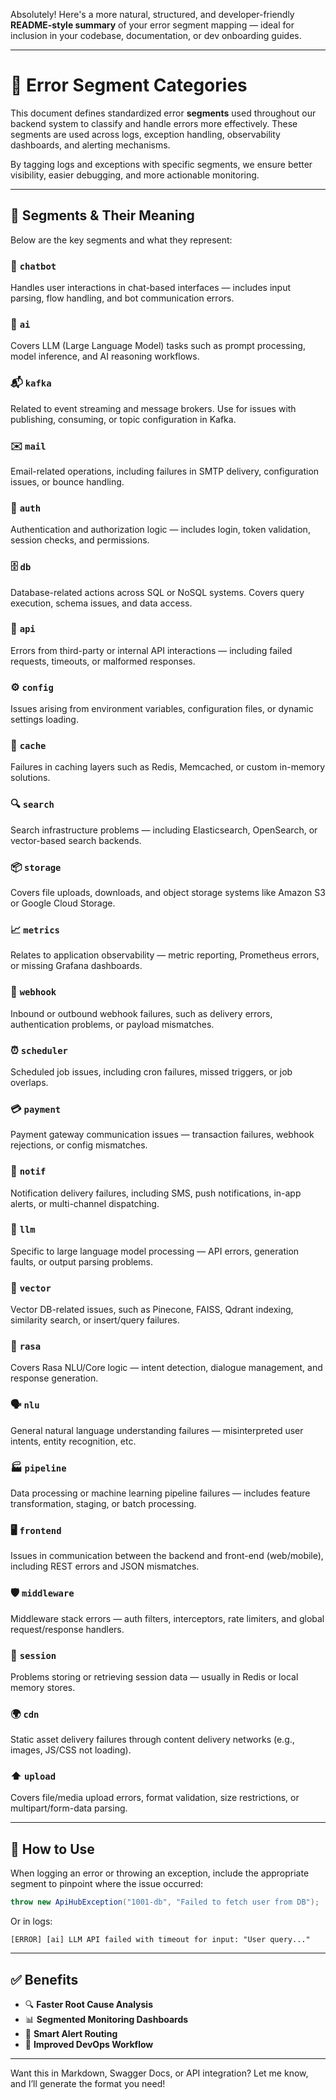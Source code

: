 Absolutely! Here's a more natural, structured, and developer-friendly **README-style summary** of your error segment mapping — ideal for inclusion in your codebase, documentation, or dev onboarding guides.

---

# 📘 Error Segment Categories

This document defines standardized error **segments** used throughout our backend system to classify and handle errors more effectively. These segments are used across logs, exception handling, observability dashboards, and alerting mechanisms.

By tagging logs and exceptions with specific segments, we ensure better visibility, easier debugging, and more actionable monitoring.

---

## 🧩 Segments & Their Meaning

Below are the key segments and what they represent:

### 🤖 `chatbot`

Handles user interactions in chat-based interfaces — includes input parsing, flow handling, and bot communication errors.

### 🧠 `ai`

Covers LLM (Large Language Model) tasks such as prompt processing, model inference, and AI reasoning workflows.

### 📬 `kafka`

Related to event streaming and message brokers. Use for issues with publishing, consuming, or topic configuration in Kafka.

### ✉️ `mail`

Email-related operations, including failures in SMTP delivery, configuration issues, or bounce handling.

### 🔐 `auth`

Authentication and authorization logic — includes login, token validation, session checks, and permissions.

### 🗄️ `db`

Database-related actions across SQL or NoSQL systems. Covers query execution, schema issues, and data access.

### 🔌 `api`

Errors from third-party or internal API interactions — including failed requests, timeouts, or malformed responses.

### ⚙️ `config`

Issues arising from environment variables, configuration files, or dynamic settings loading.

### 🚀 `cache`

Failures in caching layers such as Redis, Memcached, or custom in-memory solutions.

### 🔍 `search`

Search infrastructure problems — including Elasticsearch, OpenSearch, or vector-based search backends.

### 📦 `storage`

Covers file uploads, downloads, and object storage systems like Amazon S3 or Google Cloud Storage.

### 📈 `metrics`

Relates to application observability — metric reporting, Prometheus errors, or missing Grafana dashboards.

### 🔄 `webhook`

Inbound or outbound webhook failures, such as delivery errors, authentication problems, or payload mismatches.

### ⏰ `scheduler`

Scheduled job issues, including cron failures, missed triggers, or job overlaps.

### 💳 `payment`

Payment gateway communication issues — transaction failures, webhook rejections, or config mismatches.

### 📢 `notif`

Notification delivery failures, including SMS, push notifications, in-app alerts, or multi-channel dispatching.

### 🧬 `llm`

Specific to large language model processing — API errors, generation faults, or output parsing problems.

### 🧮 `vector`

Vector DB-related issues, such as Pinecone, FAISS, Qdrant indexing, similarity search, or insert/query failures.

### 🤖 `rasa`

Covers Rasa NLU/Core logic — intent detection, dialogue management, and response generation.

### 🗣️ `nlu`

General natural language understanding failures — misinterpreted user intents, entity recognition, etc.

### 🏭 `pipeline`

Data processing or machine learning pipeline failures — includes feature transformation, staging, or batch processing.

### 🖥️ `frontend`

Issues in communication between the backend and front-end (web/mobile), including REST errors and JSON mismatches.

### 🛡️ `middleware`

Middleware stack errors — auth filters, interceptors, rate limiters, and global request/response handlers.

### 🪪 `session`

Problems storing or retrieving session data — usually in Redis or local memory stores.

### 🌍 `cdn`

Static asset delivery failures through content delivery networks (e.g., images, JS/CSS not loading).

### ⬆️ `upload`

Covers file/media upload errors, format validation, size restrictions, or multipart/form-data parsing.

---

## 🧠 How to Use

When logging an error or throwing an exception, include the appropriate segment to pinpoint where the issue occurred:

```java
throw new ApiHubException("1001-db", "Failed to fetch user from DB");
```

Or in logs:

```
[ERROR] [ai] LLM API failed with timeout for input: "User query..."
```

---

## ✅ Benefits

* 🔍 **Faster Root Cause Analysis**
* 📊 **Segmented Monitoring Dashboards**
* 🚨 **Smart Alert Routing**
* 🧭 **Improved DevOps Workflow**

---

Want this in Markdown, Swagger Docs, or API integration? Let me know, and I’ll generate the format you need!
